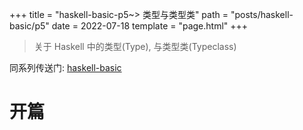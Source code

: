 +++
title = "haskell-basic-p5~> 类型与类型类"
path = "posts/haskell-basic/p5"
date = 2022-07-18
template = "page.html"
+++
> 关于 Haskell 中的类型(Type), 与类型类(Typeclass)  
<!-- more -->

同系列传送门: [haskell-basic](/categories/haskell-basic)

# 开篇
